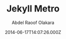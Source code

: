 ---
title: Jekyll Metro
github: https://github.com/olakara/JekyllMetro
demo: https://abdelraoof.com
author: Abdel Raoof Olakara
ssg:
  - Jekyll
cms:
  - No Cms
date: 2014-06-17T14:07:26.000Z
description: A Metro based theme for Jekyll
stale: true
disabled: true
disabled_reason: error checking demo url
---